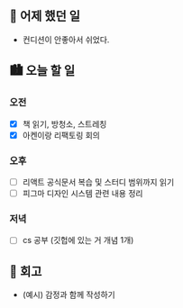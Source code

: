 ## 🌃 어제 했던 일

- 컨디션이 안좋아서 쉬었다.

## 🏙️ 오늘 할 일

### 오전

- [x] 책 읽기, 방청소, 스트레칭
- [x] 아켄이랑 리팩토링 회의

### 오후

- [ ] 리액트 공식문서 복습 및 스터디 범위까지 읽기
- [ ] 피그마 디자인 시스템 관련 내용 정리

### 저녁

- [ ] cs 공부 (깃헙에 있는 거 개념 1개)

## 🌆 회고
- (예시) 감정과 함께 작성하기